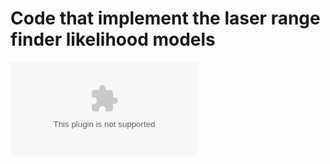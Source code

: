 # Code that implement the laser range finder likelihood models
![Alt text](likelihood_model.eps?raw=true "Title")
